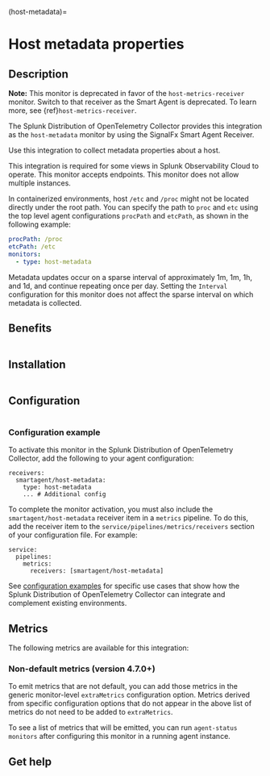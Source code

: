 (host-metadata)=

# Host metadata properties

<meta name="description" content="Documentation on the host-metadata monitor">

## Description

**Note:** This monitor is deprecated in favor of the `host-metrics-receiver` monitor. Switch to that receiver as the Smart Agent is deprecated. To learn more, see {ref}`host-metrics-receiver`.

The Splunk Distribution of OpenTelemetry Collector provides this integration as the `host-metadata` monitor by using the SignalFx Smart Agent Receiver.

Use this integration to collect metadata properties about a host.

This integration is required for some views in Splunk Observability Cloud to operate. This monitor accepts endpoints. This monitor does not allow multiple instances.

In containerized environments, host `/etc` and `/proc` might not be located
directly under the root path. You can specify the path to `proc` and `etc` using the top level agent configurations `procPath` and `etcPath`, as shown in the following example:

```yaml
procPath: /proc
etcPath: /etc
monitors:
  - type: host-metadata
```

Metadata updates occur on a sparse interval of approximately
1m, 1m, 1h, and 1d, and continue repeating once per day.
Setting the `Interval` configuration for this monitor does not affect the
sparse interval on which metadata is collected.

## Benefits

```{include} /_includes/benefits.md
```
## Installation

```{include} /_includes/collector-installation.md
```

## Configuration

```{include} /_includes/configuration.md
```

### Configuration example

To activate this monitor in the Splunk Distribution of OpenTelemetry Collector, add the following to your agent configuration:

```
receivers:
  smartagent/host-metadata:
    type: host-metadata
    ... # Additional config
```

To complete the monitor activation, you must also include the `smartagent/host-metadata` receiver item in a `metrics` pipeline. To do this, add the receiver item to the `service/pipelines/metrics/receivers` section of your configuration file. For example:

```
service:
  pipelines:
    metrics:
      receivers: [smartagent/host-metadata]
```

See <a href="https://github.com/signalfx/splunk-otel-collector/tree/main/examples" target="_blank">configuration examples</a> for specific use cases that show how the Splunk Distribution of OpenTelemetry Collector can integrate and complement existing environments.

## Metrics

The following metrics are available for this integration:

<div class="metrics-yaml" url="https://raw.githubusercontent.com/signalfx/signalfx-agent/main/pkg/monitors/metadata/hostmetadata/metadata.yaml"></div>

### Non-default metrics (version 4.7.0+)

To emit metrics that are not default, you can add those metrics in the
generic monitor-level `extraMetrics` configuration option. Metrics derived from specific configuration options that do not appear in the above list of metrics do not need to be added to `extraMetrics`.

To see a list of metrics that will be emitted, you can run `agent-status
monitors` after configuring this monitor in a running agent instance.

## Get help

```{include} /_includes/troubleshooting.md
```